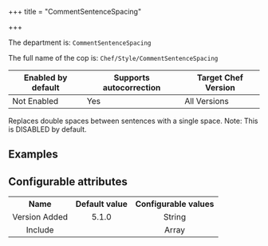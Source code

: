 +++
title = "CommentSentenceSpacing"

+++

<!-- This content is automatically generated. See https://github.com/chef/chef-web-docs/blob/main/generated/README.md -->

The department is: `CommentSentenceSpacing`

The full name of the cop is: `Chef/Style/CommentSentenceSpacing`

| Enabled by default | Supports autocorrection | Target Chef Version |
| --- | --- | --- |
| Not Enabled | Yes | All Versions |

Replaces double spaces between sentences with a single space.
Note: This is DISABLED by default.

## Examples

<nil>

## Configurable attributes

<table>
<tbody><tr>
<th>Name</th>
<th>Default value</th>
<th>Configurable values</th>
</tr>
<tr>
<td style="text-align:center">Version Added</td>
<td style="text-align:center">5.1.0</td>
<td style="text-align:center">String</td>
</tr>
<tr><td style="text-align:center">Include</td>
<td style="text-align:center"><ul>
</ul>
</td>
<td style="text-align:center">Array</td>
</tr></tbody></table>
